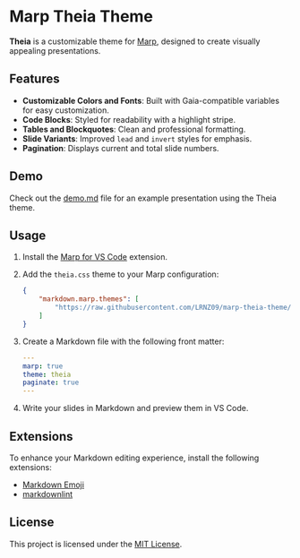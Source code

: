 # Marp Theia Theme

**Theia** is a customizable theme for [Marp](https://marp.app/), designed to create visually appealing presentations.

## Features

- **Customizable Colors and Fonts**: Built with Gaia-compatible variables for easy customization.
- **Code Blocks**: Styled for readability with a highlight stripe.
- **Tables and Blockquotes**: Clean and professional formatting.
- **Slide Variants**: Improved `lead` and `invert` styles for emphasis.
- **Pagination**: Displays current and total slide numbers.

## Demo

Check out the [demo.md](demo.md) file for an example presentation using the Theia theme.

## Usage

1. Install the [Marp for VS Code](https://marketplace.visualstudio.com/items?itemName=marp-team.marp-vscode) extension.

2. Add the `theia.css` theme to your Marp configuration:

    ```json
    {
        "markdown.marp.themes": [
            "https://raw.githubusercontent.com/LRNZ09/marp-theia-theme/refs/heads/main/theia.css"
        ]
    }
    ```

3. Create a Markdown file with the following front matter:

    ```yaml
    ---
    marp: true
    theme: theia
    paginate: true
    ---
    ```

4. Write your slides in Markdown and preview them in VS Code.

## Extensions

To enhance your Markdown editing experience, install the following extensions:

- [Markdown Emoji](https://marketplace.visualstudio.com/items?itemName=bierner.markdown-emoji)
- [markdownlint](https://marketplace.visualstudio.com/items?itemName=davidanson.vscode-markdownlint)

## License

This project is licensed under the [MIT License](./LICENSE).
